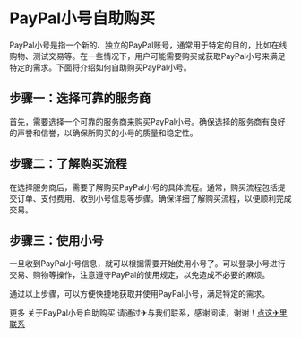 # PayPal小号自助购买

PayPal小号是指一个新的、独立的PayPal账号，通常用于特定的目的，比如在线购物、测试交易等。在一些情况下，用户可能需要购买或获取PayPal小号来满足特定的需求。下面将介绍如何自助购买PayPal小号。

## 步骤一：选择可靠的服务商

首先，需要选择一个可靠的服务商来购买PayPal小号。确保选择的服务商有良好的声誉和信誉，以确保所购买的小号的质量和稳定性。

## 步骤二：了解购买流程

在选择服务商后，需要了解购买PayPal小号的具体流程。通常，购买流程包括提交订单、支付费用、收到小号信息等步骤。确保详细了解购买流程，以便顺利完成交易。

## 步骤三：使用小号

一旦收到PayPal小号信息，就可以根据需要开始使用小号了。可以登录小号进行交易、购物等操作，注意遵守PayPal的使用规定，以免造成不必要的麻烦。

通过以上步骤，可以方便快捷地获取并使用PayPal小号，满足特定的需求。

更多 关于PayPal小号自助购买 请通过✈与我们联系，感谢阅读，谢谢！[点这✈里联系](https://1.k02.cc)